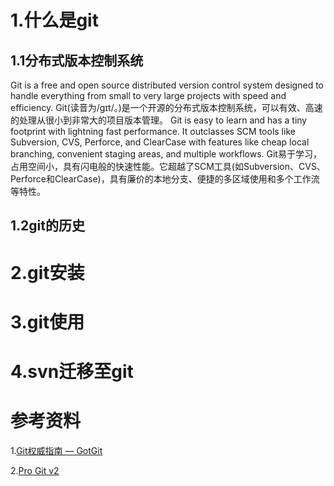 
# 1.什么是git
## 1.1分布式版本控制系统
Git is a free and open source distributed version control system designed to handle everything from small to very large projects with speed and efficiency. Git(读音为/gɪt/。)是一个开源的分布式版本控制系统，可以有效、高速的处理从很小到非常大的项目版本管理。 Git is easy to learn and has a tiny footprint with lightning fast performance. It outclasses SCM tools like Subversion, CVS, Perforce, and ClearCase with features like cheap local branching, convenient staging areas, and multiple workflows. Git易于学习，占用空间小，具有闪电般的快速性能。它超越了SCM工具(如Subversion、CVS、Perforce和ClearCase)，具有廉价的本地分支、便捷的多区域使用和多个工作流等特性。
## 1.2git的历史

# 2.git安装

# 3.git使用

# 4.svn迁移至git

# 参考资料
1.[Git权威指南 — GotGit  ](http://www.worldhello.net/gotgit/#git)

2.[Pro Git v2](https://git-scm.com/book/zh/v2)

